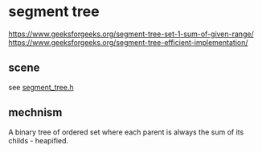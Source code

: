 # segment tree

https://www.geeksforgeeks.org/segment-tree-set-1-sum-of-given-range/
https://www.geeksforgeeks.org/segment-tree-efficient-implementation/

## scene

see [segment_tree.h](../850/segment_tree.h)

## mechnism

A binary tree of ordered set where each parent is always the sum of its childs - heapified.
